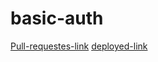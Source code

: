 # basic-auth
[Pull-requestes-link](https://github.com/MalekHasan/basic-auth/pulls)
[deployed-link](https://basic-auth-bnk4.onrender.com)
